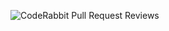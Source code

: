 ![CodeRabbit Pull Request Reviews](https://img.shields.io/coderabbit/prs/github/yldrmabdullah/product-catalog-k8s?utm_source=oss&utm_medium=github&utm_campaign=yldrmabdullah%2Fproduct-catalog-k8s&labelColor=171717&color=FF570A&link=https%3A%2F%2Fcoderabbit.ai&label=CodeRabbit+Reviews)
